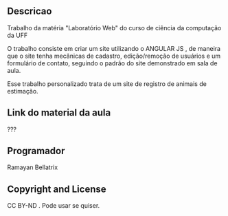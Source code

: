 ## Descricao

Trabalho da matéria "Laboratório Web" do curso de ciência da computação da UFF 

O trabalho consiste em criar um site utilizando o ANGULAR JS , de maneira que o site tenha mecânicas de cadastro, edição/remoção de usuários e um formulário de contato, seguindo o padrão do site demonstrado em sala de aula.

Esse trabalho personalizado trata de um site de registro de animais de estimação.

## Link do material da aula

???

## Programador

Ramayan Bellatrix

## Copyright and License

CC BY-ND . Pode usar se quiser.